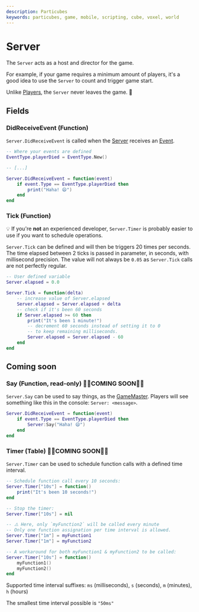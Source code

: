 ```yaml
---
description: Particubes
keywords: particubes, game, mobile, scripting, cube, voxel, world
---
```


# Server

The `Server` acts as a host and director for the game.

For example, if your game requires a minimum amount of players, it's a good idea to use the `Server` to count and trigger game start.

Unlike [Players](/reference/Players), the `Server` never leaves the game. 🙂

## Fields

### DidReceiveEvent (Function)

`Server.DidReceiveEvent` is called when the [Server](/reference/Server) receives an [Event](/reference/Event).

```lua
-- Where your events are defined
EventType.playerDied = EventType.New()

-- [...]

Server.DidReceiveEvent = function(event)
	if event.Type == EventType.playerDied then
		print("Haha! 😄")
	end
end
```

### Tick (Function)

💡 If you're **not** an experienced developer, `Server.Timer` is probably easier to use if you want to schedule operations.

`Server.Tick` can be defined and will then be triggers 20 times per seconds. The time elapsed between 2 ticks is passed in parameter, in seconds, with millisecond precision. The value will not always be `0.05` as `Server.Tick` calls are not perfectly regular.

```lua
-- User defined variable
Server.elapsed = 0.0

Server.Tick = function(delta)
	-- increase value of Server.elapsed
	Server.elapsed = Server.elapsed + delta
	-- check if it's been 60 seconds
	if Server.elapsed >= 60 then
		print("It's been 1 minute!")
		-- decrement 60 seconds instead of setting it to 0
		-- to keep remaining milliseconds.
		Server.elapsed = Server.elapsed - 60
	end
end
```

## Coming soon

### Say (Function, read-only) 👷‍♀️COMING SOON👷‍♂️

`Server.Say` can be used to say things, as the [GameMaster](/reference/GameMaster). Players will see something like this in the console: `Server: <message>`. 

```lua
Server.DidReceiveEvent = function(event)
	if event.Type == EventType.playerDied then
		Server:Say("Haha! 😄")
	end
end
```

### Timer (Table) 👷‍♀️COMING SOON👷‍♂️

`Server.Timer` can be used to schedule function calls with a defined time interval.

```lua
-- Schedule function call every 10 seconds:
Server.Timer["10s"] = function()
	print("It's been 10 seconds!")
end

-- Stop the timer:
Server.Timer["10s"] = nil

-- ⚠️ Here, only `myFunction2` will be called every minute
-- Only one function assignation per time interval is allowed.
Server.Timer["1m"] = myFunction1
Server.Timer["1m"] = myFunction2

-- A workaround for both myFunction1 & myFunction2 to be called:
Server.Timer["10s"] = function()
	myFunction1()
	myFunction2()
end
```

Supported time interval suffixes: `ms` (milliseconds), `s` (seconds), `m` (minutes), `h` (hours)

The smallest time interval possible is `"50ms"`